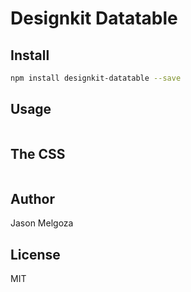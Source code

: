# Designkit Datatable

## Install

```bash
npm install designkit-datatable --save
```

## Usage

```html

```

## The CSS

```css

```

## Author

Jason Melgoza

## License

MIT
